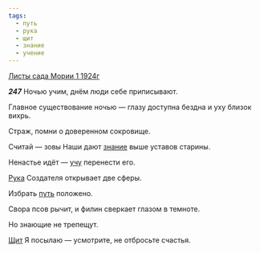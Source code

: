 ```yaml
---
tags:
  - путь
  - рука
  - щит
  - знание
  - учение
---
```


[Листы сада Мории 1 1924г](https://127.0.0.1:4002/agni/1924)

___247___
Ночью учим, днём люди себе приписывают.   

Главное существование ночью — глазу доступна бездна и уху близок вихрь.   

Страж, помни о доверенном сокровище.   

Считай — зовы Наши дают [знание](../../../tags/#знание) выше уставов старины.   

Ненастье идёт — [учу](../../../tags/#учение) перенести его.   

[Рука](../../../tags/#рука) Создателя открывает две сферы.   

Избрать [путь](../../../tags/#путь) положено.   

Свора псов рычит, и филин сверкает глазом в темноте.   

Но знающие не трепещут.   

[Щит](../../../tags/#щит) Я посылаю — усмотрите, не отбросьте счастья.   


